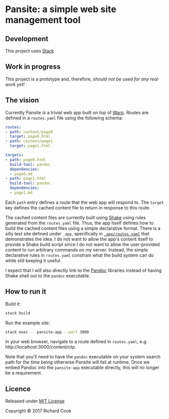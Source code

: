 # Pansite: a simple web site management tool

## Development

This project uses [Stack][stack]

## Work in progress

This project is a prototype and, therefore, _should not be used for any real work yet!_

## The vision

Currently Pansite is a trivial web app built on top of [Warp][warp-hackage]. Routes are defined in a `routes.yaml` file using the following schema:

```yaml
routes:
- path: content/page0
  target: page0.html
- path: content/page1
  target: page1.html

targets:
- path: page0.html
  build-tool: pandoc
  dependencies:
  - page0.md
- path: page1.html
  build-tool: pandoc
  dependencies:
  - page1.md
```

Each `path` entry defines a route that the web app will respond to. The `target` key defines the cached content file to return in response to this route.

The cached content files are currently built using [Shake][shake] using rules generated from the `routes.yaml` file. Thus, the app itself defines how to build the cached content files using a simple declarative format. There is a silly test site defined under `_app`, specifically in [`_app/routes.yaml`][routes-example] that demonstrates the idea. I do not want to allow the app's content itself to provide a Shake build script since I do not want to allow the user-provided content to run arbitrary commands on my server. Instead, the simple declarative rules in `routes.yaml` constrain what the build system can do while still keeping it useful.

I expect that I will also directly link to the [Pandoc][pandoc-hackage] libraries instead of having Shake shell out to the `pandoc` executable.

## How to run it

Build it:

```bash
stack build
```

Run the example site:

```bash
stack exec -- pansite-app --port 3000
```

In your web browser, navigate to a route defined in `routes.yaml`, e.g. http://localhost:3000/content/ctp.

Note that you'll need to have the `pandoc` executable on your system search path for the time being otherwise Pansite will fail at runtime. Once we embed Pandoc into the `pansite-app` executable directly, this will no longer be a requirement.

## Licence

Released under [MIT License][licence]

Copyright &copy; 2017 Richard Cook

[gnu-make]: https://www.gnu.org/software/make/
[licence]: LICENSE
[pandoc-hackage]: https://hackage.haskell.org/package/pandoc
[routes-example]: _app/routes.yaml
[shake]: http://shakebuild.com/
[stack]: https://haskellstack.org/
[warp-hackage]: https://hackage.haskell.org/package/warp
